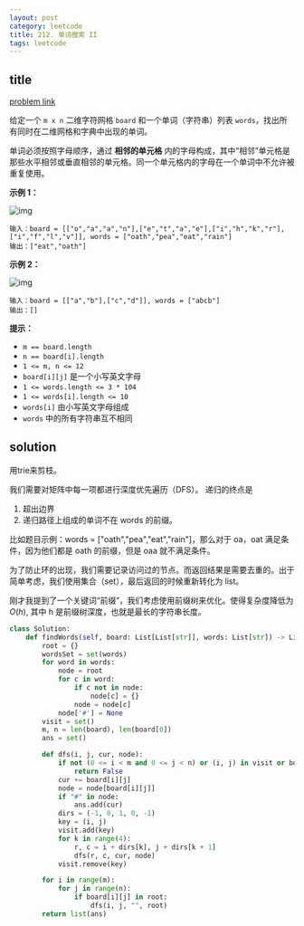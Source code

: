 ```yaml
---
layout: post
category: leetcode
title: 212. 单词搜索 II
tags: leetcode
---
```

## title
[problem link](https://leetcode-cn.com/problems/word-search-ii/)

给定一个 `m x n` 二维字符网格 `board` 和一个单词（字符串）列表 `words`，找出所有同时在二维网格和字典中出现的单词。

单词必须按照字母顺序，通过 **相邻的单元格** 内的字母构成，其中“相邻”单元格是那些水平相邻或垂直相邻的单元格。同一个单元格内的字母在一个单词中不允许被重复使用。

 

**示例 1：**

![img](https://cdn.jsdelivr.net/gh/mafulong/mdPic@vv4/v4/20210404201528.jpg)

```
输入：board = [["o","a","a","n"],["e","t","a","e"],["i","h","k","r"],["i","f","l","v"]], words = ["oath","pea","eat","rain"]
输出：["eat","oath"]
```

**示例 2：**

![img](https://cdn.jsdelivr.net/gh/mafulong/mdPic@vv4/v4/20210404201528.jpg)

```
输入：board = [["a","b"],["c","d"]], words = ["abcb"]
输出：[]
```

 

**提示：**

- `m == board.length`
- `n == board[i].length`
- `1 <= m, n <= 12`
- `board[i][j]` 是一个小写英文字母
- `1 <= words.length <= 3 * 104`
- `1 <= words[i].length <= 10`
- `words[i]` 由小写英文字母组成
- `words` 中的所有字符串互不相同

## solution

用trie来剪枝。

我们需要对矩阵中每一项都进行深度优先遍历（DFS）。 递归的终点是

1. 超出边界
2. 递归路径上组成的单词不在 words 的前缀。

比如题目示例：words = ["oath","pea","eat","rain"]，那么对于 oa，oat 满足条件，因为他们都是 oath 的前缀，但是 oaa 就不满足条件。

为了防止环的出现，我们需要记录访问过的节点。而返回结果是需要去重的。出于简单考虑，我们使用集合（set），最后返回的时候重新转化为 list。

刚才我提到了一个关键词“前缀”，我们考虑使用前缀树来优化。使得复杂度降低为$O(h)$, 其中 h 是前缀树深度，也就是最长的字符串长度。

```python
class Solution:
    def findWords(self, board: List[List[str]], words: List[str]) -> List[str]:
        root = {}
        wordsSet = set(words)
        for word in words:
            node = root
            for c in word:
                if c not in node:
                    node[c] = {}
                node = node[c]
            node['#'] = None
        visit = set()
        m, n = len(board), len(board[0])
        ans = set()

        def dfs(i, j, cur, node):
            if not (0 <= i < m and 0 <= j < n) or (i, j) in visit or board[i][j] not in node:
                return False
            cur += board[i][j]
            node = node[board[i][j]]
            if "#" in node:
                ans.add(cur)
            dirs = (-1, 0, 1, 0, -1)
            key = (i, j)
            visit.add(key)
            for k in range(4):
                r, c = i + dirs[k], j + dirs[k + 1]
                dfs(r, c, cur, node)
            visit.remove(key)

        for i in range(m):
            for j in range(n):
                if board[i][j] in root:
                    dfs(i, j, "", root)
        return list(ans)

```

